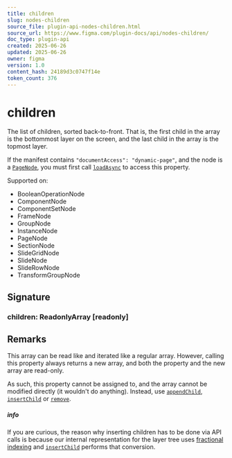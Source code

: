 ```yaml
---
title: children
slug: nodes-children
source_file: plugin-api-nodes-children.html
source_url: https://www.figma.com/plugin-docs/api/nodes-children/
doc_type: plugin-api
created: 2025-06-26
updated: 2025-06-26
owner: figma
version: 1.0
content_hash: 24189d3c0747f14e
token_count: 376
---
```

# children

The list of children, sorted back-to-front. That is, the first child in the array is the bottommost layer on the screen, and the last child in the array is the topmost layer.

If the manifest contains `"documentAccess": "dynamic-page"`, and the node is a [`PageNode`](/plugin-docs/api/PageNode/), you must first call [`loadAsync`](/plugin-docs/api/PageNode/#loadasync) to access this property.

 Supported on:

- BooleanOperationNode
- ComponentNode
- ComponentSetNode
- FrameNode
- GroupNode
- InstanceNode
- PageNode
- SectionNode
- SlideGridNode
- SlideNode
- SlideRowNode
- TransformGroupNode

## Signature

### children: ReadonlyArray [readonly]

## Remarks

This array can be read like and iterated like a regular array. However, calling this property always returns a new array, and both the property and the new array are read-only.

As such, this property cannot be assigned to, and the array cannot be modified directly (it wouldn't do anything). Instead, use [`appendChild`](/plugin-docs/api/properties/nodes-appendchild/), [`insertChild`](/plugin-docs/api/properties/nodes-insertchild/) or [`remove`](/plugin-docs/api/properties/nodes-remove/).

##### info

If you are curious, the reason why inserting children has to be done via API calls is because our internal representation for the layer tree uses [fractional indexing](https://www.figma.com/blog/multiplayer-editing-in-figma/) and [`insertChild`](/plugin-docs/api/properties/nodes-insertchild/) performs that conversion.
